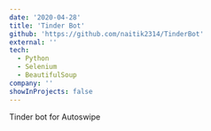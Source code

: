 ```yaml
---
date: '2020-04-28'
title: 'Tinder Bot'
github: 'https://github.com/naitik2314/TinderBot'
external: ''
tech:
  - Python
  - Selenium
  - BeautifulSoup
company: ''
showInProjects: false
---
```


Tinder bot for Autoswipe